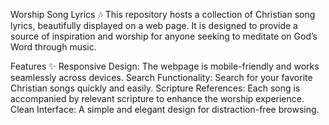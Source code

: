 Worship Song Lyrics 🎶
This repository hosts a collection of Christian song lyrics, beautifully displayed on a web page. It is designed to provide a source of inspiration and worship for anyone seeking to meditate on God’s Word through music.

Features ✨
Responsive Design: The webpage is mobile-friendly and works seamlessly across devices.
Search Functionality: Search for your favorite Christian songs quickly and easily.
Scripture References: Each song is accompanied by relevant scripture to enhance the worship experience.
Clean Interface: A simple and elegant design for distraction-free browsing.
